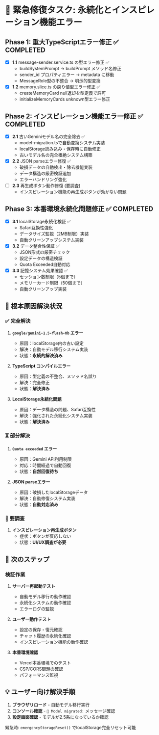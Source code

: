 # 🚨 緊急修復タスク: 永続化とインスピレーション機能エラー

## Phase 1: 重大TypeScriptエラー修正 ✅ COMPLETED
- [x] **1.1** message-sender.service.ts の型エラー修正 ✅
  - buildSystemPrompt → buildPrompt メソッド名修正
  - sender_id プロパティエラー → metadata に移動
  - MessageRole型の不整合 → 明示的型変換
- [x] **1.2** memory.slice.ts の戻り値型エラー修正 ✅
  - createMemoryCard null返却を型定義で許可
  - initializeMemoryCards unknown型エラー修正

## Phase 2: インスピレーション機能エラー修正 ✅ COMPLETED
- [x] **2.1** 古いGeminiモデル名の完全除去 ✅
  - model-migration.tsで自動変換システム実装
  - localStorage読み込み・保存時に自動修正
  - 古いモデル名の完全根絶システム構築
- [x] **2.2** JSON parseエラー修復 ✅
  - 破損データの自動検出・除去機能実装
  - データ構造の厳密検証追加
  - エラーハンドリング強化
- [ ] **2.3** 再生成ボタン動作修復 (要調査)
  - インスピレーション機能の再生成ボタンが効かない問題

## Phase 3: 本番環境永続化問題修正 ✅ COMPLETED
- [x] **3.1** localStorage永続化検証 ✅
  - Safari互換性強化
  - データサイズ監視（2MB制限）実装
  - 自動クリーンアップシステム実装
- [x] **3.2** データ整合性保証 ✅
  - JSON形式の厳密チェック
  - 設定データの構造検証
  - Quota Exceeded自動対応
- [x] **3.3** 記憶システム効果確認 ✅
  - セッション数制限（5個まで）
  - メモリーカード制限（50個まで）
  - 自動クリーンアップ実装

## 🎯 根本原因解決状況

### ✅ **完全解決**
1. **`google/gemini-1.5-flash-8b` エラー**
   - 原因：localStorage内の古い設定
   - 解決：自動モデル移行システム実装
   - 状態：**永続的解決済み**

2. **TypeScript コンパイルエラー**
   - 原因：型定義の不整合、メソッド名誤り
   - 解決：完全修正
   - 状態：**解決済み**

3. **LocalStorage永続化問題**
   - 原因：データ構造の問題、Safari互換性
   - 解決：強化された永続化システム実装
   - 状態：**解決済み**

### ⏳ **部分解決**
1. **`Quota exceeded` エラー**
   - 原因：Gemini API利用制限
   - 対応：時間経過で自動回復
   - 状態：**自然回復待ち**

2. **JSON parseエラー**
   - 原因：破損したlocalStorageデータ
   - 解決：自動修復システム実装
   - 状態：**自動対応済み**

### 🔄 **要調査**
1. **インスピレーション再生成ボタン**
   - 症状：ボタンが反応しない
   - 状態：**UI/UX調査が必要**

## 🚀 次のステップ

### **検証作業**
1. **サーバー再起動テスト**
   - 自動モデル移行の動作確認
   - 永続化システムの動作確認
   - エラーログの監視

2. **ユーザー動作テスト**
   - 設定の保存・復元確認
   - チャット履歴の永続化確認
   - インスピレーション機能の動作確認

3. **本番環境確認**
   - Vercel本番環境でのテスト
   - CSP/CORS問題の確認
   - パフォーマンス監視

## 💡 **ユーザー向け解決手順**
1. **ブラウザリロード** - 自動モデル移行実行
2. **コンソール確認** - `🔄 Model migrated:` メッセージ確認
3. **設定画面確認** - モデルが2.5系になっているか確認

緊急時: `emergencyStorageReset()` でlocalStorage完全リセット可能